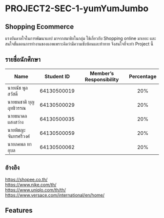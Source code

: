 # PROJECT2-SEC-1-yumYumJumbo
 
## Shopping Ecommerce
แรงบันดาลใจในการพัฒนาแอป
มาจากสมาชิกในกลุ่ม ใช้เกี่ยวกับ Shopping online มาเยอะ และสนใจขั้นตอนการทำงานของแอพเพราะคิดว่ามีความซับซ้อนและท้าทาย
จึงสนใจที่จะทำ Project นี้

## รายชื่อนักศึกษา

| Name | Student ID |  Member’s Responsibility | Percentage |
| - | - | - | :-: |
| นายณัช พูลสวัสดิ์ | 64130500019 | | 20% |
| นายธนชาติ บุญฤทธิวรรณ | 64130500029 |  | 20% |
| นายธนาดล แสงสว่าง | 64130500035 |  | 20% | 
| นายพิชญะ จันทรศรีวงศ์ | 64130500059 |  | 20% |
| นายภคพล ทาอุบล | 64130500062 |  | 20% |


## อ้างอิง
https://shopee.co.th/ <br/>
https://www.nike.com/th/ <br/>
https://www.uniqlo.com/th/th/ <br/>
https://www.versace.com/international/en/home/

## Features




